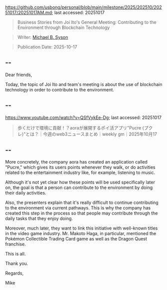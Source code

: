 https://github.com/usbong/personal/blob/main/milestone/2025/202510/20251017/20251017AM.md; last accessed: 20251017

> Business Stories from Joi Ito's General Meeting: Contributing to the Environment through Blockchain Technology 

> Writer: [Michael B. Syson](https://www.linkedin.com/in/michaelsyson/)

> Publication Date: 2025-10-17

## --

Dear friends,

Today, the topic of Joi Ito and team's meeting is about the use of blockchain technology in order to contribute to the environment.

## --

https://www.youtube.com/watch?v=QSfVykEe-Dg; last accessed: 20251017
  
> 歩くだけで環境に貢献！？aoraが展開するポイ活アプリ"Pucre (プクレ)"とは？｜今週のweb3ニュースまとめ｜weekly gm｜2025年10月17

## --

More concretely, the company aora has created an application called "Pucre," which gives its users points whenever they walk, or do activities related to the entertainment industry like, for example, listening to music. 

Although it's not yet clear how these points will be used specifically later on, the goal is that a person can contribute to the environment by doing their daily activities.

Also, the presenters explain that it's really difficult to continue contributing to the environment via current pathways. This is why the company has created this step in the process so that people may contribute through the daily tasks that they enjoy doing.

Moreover, much later, they want to link this initiative with well-known titles in the video game industry. Mr. Makoto Haga, in particular, mentioned the Pokémon Collectible Trading Card game as well as the Dragon Quest franchise.

This is all.

Thank you.

Regards,

Mike